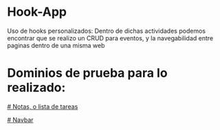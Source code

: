 # Hook-App
Uso de hooks personalizados:
Dentro de dichas actividades podemos encontrar que se realizo un CRUD para eventos, y la navegabilidad entre paginas dentro de una misma web

# Dominios de prueba para lo realizado:
[# Notas, o lista de tareas](https://todo-app-elian.netlify.app)

[# Navbar](https://navegacion-elian.netlify.app)
